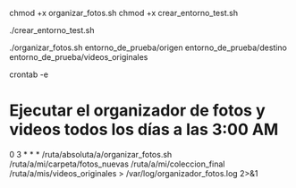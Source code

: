 chmod +x organizar_fotos.sh
chmod +x crear_entorno_test.sh

./crear_entorno_test.sh

./organizar_fotos.sh entorno_de_prueba/origen entorno_de_prueba/destino entorno_de_prueba/videos_originales

crontab -e

# Ejecutar el organizador de fotos y videos todos los días a las 3:00 AM
0 3 * * * /ruta/absoluta/a/organizar_fotos.sh /ruta/a/mi/carpeta/fotos_nuevas /ruta/a/mi/coleccion_final /ruta/a/mis/videos_originales > /var/log/organizador_fotos.log 2>&1

